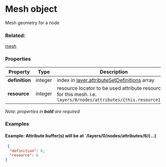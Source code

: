 # Mesh object

Mesh geometry for a node

### Related:

[mesh](mesh.md)
### Properties

| Property | Type | Description |
| --- | --- | --- |
| **definition** | integer | index in [layer.attributeSetDefinitions](layer.md) array |
| **resource** | integer | resource locator to be used attribute resources for this mesh. i.e. `layers/0/nodes/attributes/{this.resource}/...` |

*Note: properties in **bold** are required*

### Examples 

#### Example: Attribute buffer(s) will be at `/layers/0/nodes/attributes/6/(...) 

```json
 {
  "definition": 0,
  "resource": 6
} 
```

